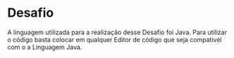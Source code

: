 # Desafio
A linguagem utilizada para a realização desse Desafio foi Java.
Para utilizar o código basta colocar em qualquer Editor de código que seja compativél com o a Linguagem Java.
